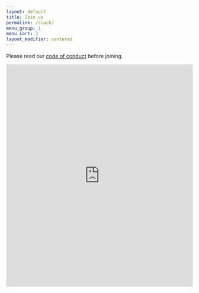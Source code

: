 ```yaml
---
layout: default
title: Join us
permalink: /slack/
menu_group: 1
menu_sort: 3
layout_modifier: centered
---
```


Please read our [code of conduct](/code-of-conduct) before joining.

<iframe src="https://bot.devanooga.com/"
    width="100%"
    height="600"
    frameBorder="0"></iframe>